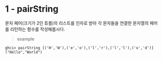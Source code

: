 # 1 - pairString

문자 페어(크기가 2인 튜플)의 리스트를 인자로 받아 각 문자들을 연결한 문자열의 페어를 리턴하는 함수를 작성해봅시다.

> example

```
ghci> pairString [('H','W'),('e','o'),('l','r'),('l','l'),('o','d')]
("Hello","World")
```